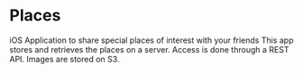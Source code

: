 # Places
iOS Application to share special places of interest with your friends
This app stores and retrieves the places on a server. Access is done through a REST API. Images are stored on S3.
